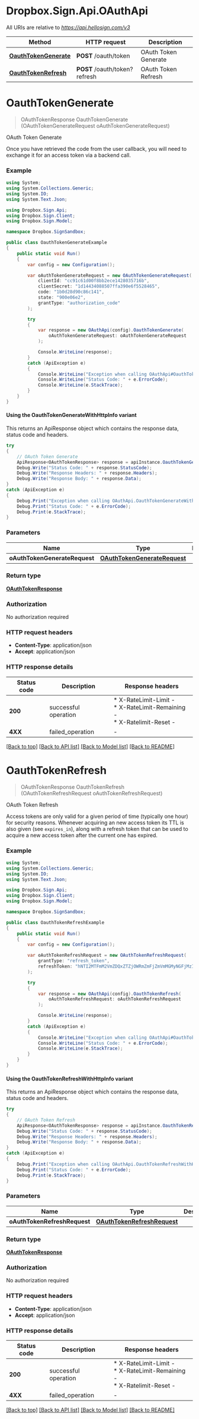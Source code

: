 # Dropbox.Sign.Api.OAuthApi

All URIs are relative to *https://api.hellosign.com/v3*

| Method | HTTP request | Description |
|--------|--------------|-------------|
| [**OauthTokenGenerate**](OAuthApi.md#oauthtokengenerate) | **POST** /oauth/token | OAuth Token Generate |
| [**OauthTokenRefresh**](OAuthApi.md#oauthtokenrefresh) | **POST** /oauth/token?refresh | OAuth Token Refresh |

<a id="oauthtokengenerate"></a>
# **OauthTokenGenerate**
> OAuthTokenResponse OauthTokenGenerate (OAuthTokenGenerateRequest oAuthTokenGenerateRequest)

OAuth Token Generate

Once you have retrieved the code from the user callback, you will need to exchange it for an access token via a backend call.

### Example
```csharp
using System;
using System.Collections.Generic;
using System.IO;
using System.Text.Json;

using Dropbox.Sign.Api;
using Dropbox.Sign.Client;
using Dropbox.Sign.Model;

namespace Dropbox.SignSandbox;

public class OauthTokenGenerateExample
{
    public static void Run()
    {
        var config = new Configuration();

        var oAuthTokenGenerateRequest = new OAuthTokenGenerateRequest(
            clientId: "cc91c61d00f8bb2ece1428035716b",
            clientSecret: "1d14434088507ffa390e6f5528465",
            code: "1b0d28d90c86c141",
            state: "900e06e2",
            grantType: "authorization_code"
        );

        try
        {
            var response = new OAuthApi(config).OauthTokenGenerate(
                oAuthTokenGenerateRequest: oAuthTokenGenerateRequest
            );

            Console.WriteLine(response);
        }
        catch (ApiException e)
        {
            Console.WriteLine("Exception when calling OAuthApi#OauthTokenGenerate: " + e.Message);
            Console.WriteLine("Status Code: " + e.ErrorCode);
            Console.WriteLine(e.StackTrace);
        }
    }
}

```

#### Using the OauthTokenGenerateWithHttpInfo variant
This returns an ApiResponse object which contains the response data, status code and headers.

```csharp
try
{
    // OAuth Token Generate
    ApiResponse<OAuthTokenResponse> response = apiInstance.OauthTokenGenerateWithHttpInfo(oAuthTokenGenerateRequest);
    Debug.Write("Status Code: " + response.StatusCode);
    Debug.Write("Response Headers: " + response.Headers);
    Debug.Write("Response Body: " + response.Data);
}
catch (ApiException e)
{
    Debug.Print("Exception when calling OAuthApi.OauthTokenGenerateWithHttpInfo: " + e.Message);
    Debug.Print("Status Code: " + e.ErrorCode);
    Debug.Print(e.StackTrace);
}
```

### Parameters

| Name | Type | Description | Notes |
|------|------|-------------|-------|
| **oAuthTokenGenerateRequest** | [**OAuthTokenGenerateRequest**](OAuthTokenGenerateRequest.md) |  |  |

### Return type

[**OAuthTokenResponse**](OAuthTokenResponse.md)

### Authorization

No authorization required

### HTTP request headers

 - **Content-Type**: application/json
 - **Accept**: application/json


### HTTP response details
| Status code | Description | Response headers |
|-------------|-------------|------------------|
| **200** | successful operation |  * X-RateLimit-Limit -  <br>  * X-RateLimit-Remaining -  <br>  * X-Ratelimit-Reset -  <br>  |
| **4XX** | failed_operation |  -  |

[[Back to top]](#) [[Back to API list]](../README.md#documentation-for-api-endpoints) [[Back to Model list]](../README.md#documentation-for-models) [[Back to README]](../README.md)

<a id="oauthtokenrefresh"></a>
# **OauthTokenRefresh**
> OAuthTokenResponse OauthTokenRefresh (OAuthTokenRefreshRequest oAuthTokenRefreshRequest)

OAuth Token Refresh

Access tokens are only valid for a given period of time (typically one hour) for security reasons. Whenever acquiring an new access token its TTL is also given (see `expires_in`), along with a refresh token that can be used to acquire a new access token after the current one has expired.

### Example
```csharp
using System;
using System.Collections.Generic;
using System.IO;
using System.Text.Json;

using Dropbox.Sign.Api;
using Dropbox.Sign.Client;
using Dropbox.Sign.Model;

namespace Dropbox.SignSandbox;

public class OauthTokenRefreshExample
{
    public static void Run()
    {
        var config = new Configuration();

        var oAuthTokenRefreshRequest = new OAuthTokenRefreshRequest(
            grantType: "refresh_token",
            refreshToken: "hNTI2MTFmM2VmZDQxZTZjOWRmZmFjZmVmMGMyNGFjMzI2MGI5YzgzNmE3"
        );

        try
        {
            var response = new OAuthApi(config).OauthTokenRefresh(
                oAuthTokenRefreshRequest: oAuthTokenRefreshRequest
            );

            Console.WriteLine(response);
        }
        catch (ApiException e)
        {
            Console.WriteLine("Exception when calling OAuthApi#OauthTokenRefresh: " + e.Message);
            Console.WriteLine("Status Code: " + e.ErrorCode);
            Console.WriteLine(e.StackTrace);
        }
    }
}

```

#### Using the OauthTokenRefreshWithHttpInfo variant
This returns an ApiResponse object which contains the response data, status code and headers.

```csharp
try
{
    // OAuth Token Refresh
    ApiResponse<OAuthTokenResponse> response = apiInstance.OauthTokenRefreshWithHttpInfo(oAuthTokenRefreshRequest);
    Debug.Write("Status Code: " + response.StatusCode);
    Debug.Write("Response Headers: " + response.Headers);
    Debug.Write("Response Body: " + response.Data);
}
catch (ApiException e)
{
    Debug.Print("Exception when calling OAuthApi.OauthTokenRefreshWithHttpInfo: " + e.Message);
    Debug.Print("Status Code: " + e.ErrorCode);
    Debug.Print(e.StackTrace);
}
```

### Parameters

| Name | Type | Description | Notes |
|------|------|-------------|-------|
| **oAuthTokenRefreshRequest** | [**OAuthTokenRefreshRequest**](OAuthTokenRefreshRequest.md) |  |  |

### Return type

[**OAuthTokenResponse**](OAuthTokenResponse.md)

### Authorization

No authorization required

### HTTP request headers

 - **Content-Type**: application/json
 - **Accept**: application/json


### HTTP response details
| Status code | Description | Response headers |
|-------------|-------------|------------------|
| **200** | successful operation |  * X-RateLimit-Limit -  <br>  * X-RateLimit-Remaining -  <br>  * X-Ratelimit-Reset -  <br>  |
| **4XX** | failed_operation |  -  |

[[Back to top]](#) [[Back to API list]](../README.md#documentation-for-api-endpoints) [[Back to Model list]](../README.md#documentation-for-models) [[Back to README]](../README.md)

